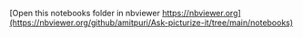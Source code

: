 [Open this notebooks folder in nbviewer https://nbviewer.org](https://nbviewer.org/github/amitpuri/Ask-picturize-it/tree/main/notebooks)
